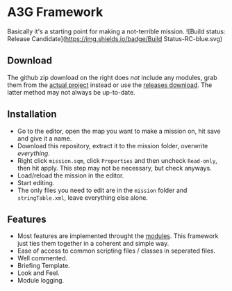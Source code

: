 # A3G Framework
Basically it's a starting point for making a not-terrible mission.
![Build status: Release Candidate](https://img.shields.io/badge/Build Status-RC-blue.svg)

## Download
The github zip download on the right does _not_ include any modules, grab them from the [actual project](https://github.com/a3g/a3g-framework-modules) instead or use the [releases download](https://github.com/a3g/a3g-framework/releases). The latter method may not always be up-to-date.

## Installation
- Go to the editor, open the map you want to make a mission on, hit save and give it a name.
- Download this repository, extract it to the mission folder, overwrite _everything_.
- Right click `mission.sqm`, click `Properties` and then uncheck `Read-only`, then hit apply. This step may not be necessary, but check anyways.
- Load/reload the mission in the editor.
- Start editing.
- The only files you need to edit are in the `mission` folder and `stringTable.xml`, leave everything else alone.

## Features
- Most features are implemented throught the [modules](https://github.com/a3g/a3g-framework-modules). This framework just ties them together in a coherent and simple way.
- Ease of access to common scripting files / classes in seperated files.
- Well commented.
- Briefing Template.
- Look and Feel.
- Module logging.
